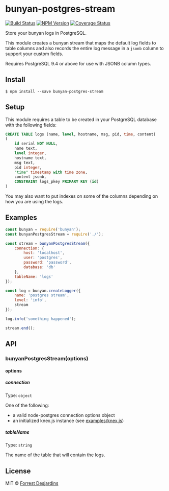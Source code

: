 # bunyan-postgres-stream

[![Build Status](https://travis-ci.org/fdesjardins/bunyan-postgres-stream.svg?branch=master)](https://travis-ci.org/fdesjardins/bunyan-postgres-stream)
[![NPM Version](http://img.shields.io/npm/v/bunyan-postgres-stream.svg?style=flat)](https://www.npmjs.org/package/bunyan-postgres-stream)
[![Coverage Status](https://coveralls.io/repos/github/fdesjardins/bunyan-postgres-stream/badge.svg?branch=master)](https://coveralls.io/github/fdesjardins/bunyan-postgres-stream?branch=master)

Store your bunyan logs in PostgreSQL.

This module creates a bunyan stream that maps the default log fields to table columns and also records the entire log message in a `jsonb` column to support your custom fields.

Requires PostgreSQL 9.4 or above for use with JSONB column types.

## Install

```
$ npm install --save bunyan-postgres-stream
```

## Setup

This module requires a table to be created in your PostgreSQL database with the following fields:

```sql
CREATE TABLE logs (name, level, hostname, msg, pid, time, content)
(
	id serial NOT NULL,
	name text,
	level integer,
	hostname text,
	msg text,
	pid integer,
	"time" timestamp with time zone,
	content jsonb,
	CONSTRAINT logs_pkey PRIMARY KEY (id)
)
```

You may also want to put indexes on some of the columns depending on how you are using the logs.

## Examples

```js
const bunyan = require('bunyan');
const bunyanPostgresStream = require('./');

const stream = bunyanPostgresStream({
	connection: {
		host: 'localhost',
		user: 'postgres',
		password: 'password',
		database: 'db'
	},
	tableName: 'logs'
});

const log = bunyan.createLogger({
	name: 'postgres stream',
	level: 'info',
	stream
});

log.info('something happened');

stream.end();
```

## API

### bunyanPostgresStream(options)

#### options

##### connection

Type: `object`

One of the following:
- a valid node-postgres connection options object
- an initialized knex.js instance (see [examples/knex.js](./examples/knex.js))

##### tableName

Type: `string`

The name of the table that will contain the logs.

## License

MIT © [Forrest Desjardins](https://github.com/fdesjardins)
